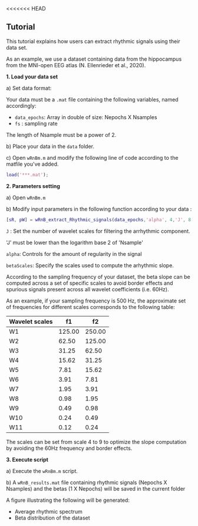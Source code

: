 <<<<<<< HEAD
## Tutorial

This tutorial explains how users can extract rhythmic signals using their data set. 

As an example, we use a dataset containing data from the hippocampus from the MNI-open EEG atlas (N. Ellenrieder et al., 2020).

**1. Load your data set**

a) Set data format:

  Your data must be a `.mat` file containing the following variables, named accordingly:
  - `data_epochs`: Array in double of size: Nepochs X Nsamples
  - `fs` : sampling rate 

   The length of Nsample must be a power of 2.
   
b) Place your data in the `data` folder.

c) Open `wRnBm.m` and modify the following line of code according to the matfile you've added.

```matlab
load('***.mat');
```

**2. Parameters setting**

a) Open `wRnBm.m`

b) Modify input parameters  in the following function according to your data :

```matlab
[sR, pW] = wRnB_extract_Rhythmic_signals(data_epochs,'alpha', 4,'J', 8, 'betaScales', [1,9]);
```
`J` :  Set the number of wavelet scales for filtering the arrhythmic component.

'J' must be lower than the logarithm base 2 of 'Nsample'

`alpha`: Controls for the amount of regularity in the signal 

`betaScales`: Specify the scales used to compute the arhythmic slope.

According to the sampling frequency of your dataset, the beta slope can be computed across a set of specific scales to avoid border effects and spurious signals present across all wavelet coefficients (i.e.  60Hz).

As an example, if your sampling frequency is 500 Hz, the approximate set of frequencies for different scales corresponds to the following table:

| Wavelet scales |    f1   |    f2   |
|----------------|---------|---------|
|       W1       |  125.00 |  250.00 |
|       W2       |   62.50 |  125.00 |
|       W3       |   31.25 |   62.50 |
|       W4       |   15.62 |   31.25 |
|       W5       |    7.81 |   15.62 |
|       W6       |    3.91 |    7.81 |
|       W7       |    1.95 |    3.91 |
|       W8       |    0.98 |    1.95 |
|       W9       |    0.49 |    0.98 |
|      W10       |    0.24 |    0.49 |
|      W11       |    0.12 |    0.24 |

The scales can be set from scale 4 to 9 to optimize the slope computation by avoiding the 60Hz frequency and border effects.


**3. Execute script**

a) Execute the `wRnBm.m` script.

b) A `wRnB_results.mat` file containing rhythmic signals (Nepochs X Nsamples) and the betas (1 X Nepochs) will be saved in the current folder
  
  A figure illustrating the following will be generated:
  - Average rhythmic spectrum
  - Beta distribution of the dataset
